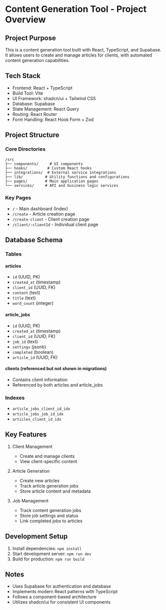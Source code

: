 # Content Generation Tool - Project Overview

## Project Purpose
This is a content generation tool built with React, TypeScript, and Supabase. It allows users to create and manage articles for clients, with automated content generation capabilities.

## Tech Stack
- Frontend: React + TypeScript
- Build Tool: Vite
- UI Framework: shadcn/ui + Tailwind CSS
- Database: Supabase
- State Management: React Query
- Routing: React Router
- Form Handling: React Hook Form + Zod

## Project Structure

### Core Directories
```
/src
├── components/     # UI components
├── hooks/         # Custom React hooks
├── integrations/  # External service integrations
├── lib/          # Utility functions and configurations
├── pages/        # Main application pages
└── services/     # API and business logic services
```

### Key Pages
- `/` - Main dashboard (Index)
- `/create` - Article creation page
- `/create-client` - Client creation page 
- `/client/:clientId` - Individual client page

## Database Schema

### Tables

#### articles
- `id` (UUID, PK)
- `created_at` (timestamp)
- `client_id` (UUID, FK)
- `content` (text)
- `title` (text)
- `word_count` (integer)

#### article_jobs
- `id` (UUID, PK)
- `created_at` (timestamp)
- `client_id` (UUID, FK)
- `job_id` (text)
- `settings` (jsonb)
- `completed` (boolean)
- `article_id` (UUID, FK)

#### clients (referenced but not shown in migrations)
- Contains client information
- Referenced by both articles and article_jobs

### Indexes
- `article_jobs_client_id_idx`
- `article_jobs_job_id_idx`
- `articles_client_id_idx`

## Key Features
1. Client Management
   - Create and manage clients
   - View client-specific content

2. Article Generation
   - Create new articles
   - Track article generation jobs
   - Store article content and metadata

3. Job Management
   - Track content generation jobs
   - Store job settings and status
   - Link completed jobs to articles

## Development Setup
1. Install dependencies: `npm install`
2. Start development server: `npm run dev`
3. Build for production: `npm run build`

## Notes
- Uses Supabase for authentication and database
- Implements modern React patterns with TypeScript
- Follows a component-based architecture
- Utilizes shadcn/ui for consistent UI components
